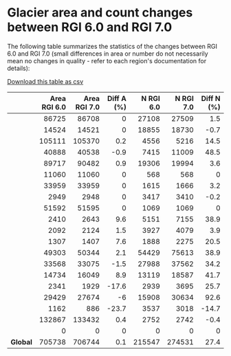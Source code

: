 # Glacier area and count changes between RGI 6.0 and RGI 7.0

The following table summarizes the statistics of the changes between RGI 6.0 and RGI 7.0 (small differences in area or number do not necessarily mean no changes in quality - refer to each region's documentation for details):

[Download this table as csv](../appendix/RGI2000-v7.0-G-comparison-rgi6.csv)

|              |   Area RGI 6.0 |   Area RGI 7.0 |   Diff A (%) |   N RGI 6.0 |   N RGI 7.0 |   Diff N (%) |
|:-------------|---------------:|---------------:|-------------:|------------:|------------:|-------------:|
| [](rgi01.md) |          86725 |          86708 |          0   |       27108 |       27509 |          1.5 |
| [](rgi02.md) |          14524 |          14521 |          0   |       18855 |       18730 |         -0.7 |
| [](rgi03.md) |         105111 |         105370 |          0.2 |        4556 |        5216 |         14.5 |
| [](rgi04.md) |          40888 |          40538 |         -0.9 |        7415 |       11009 |         48.5 |
| [](rgi05.md) |          89717 |          90482 |          0.9 |       19306 |       19994 |          3.6 |
| [](rgi06.md) |          11060 |          11060 |          0   |         568 |         568 |          0   |
| [](rgi07.md) |          33959 |          33959 |          0   |        1615 |        1666 |          3.2 |
| [](rgi08.md) |           2949 |           2948 |          0   |        3417 |        3410 |         -0.2 |
| [](rgi09.md) |          51592 |          51595 |          0   |        1069 |        1069 |          0   |
| [](rgi10.md) |           2410 |           2643 |          9.6 |        5151 |        7155 |         38.9 |
| [](rgi11.md) |           2092 |           2124 |          1.5 |        3927 |        4079 |          3.9 |
| [](rgi12.md) |           1307 |           1407 |          7.6 |        1888 |        2275 |         20.5 |
| [](rgi13.md) |          49303 |          50344 |          2.1 |       54429 |       75613 |         38.9 |
| [](rgi14.md) |          33568 |          33075 |         -1.5 |       27988 |       37562 |         34.2 |
| [](rgi15.md) |          14734 |          16049 |          8.9 |       13119 |       18587 |         41.7 |
| [](rgi16.md) |           2341 |           1929 |        -17.6 |        2939 |        3695 |         25.7 |
| [](rgi17.md) |          29429 |          27674 |         -6   |       15908 |       30634 |         92.6 |
| [](rgi18.md) |           1162 |            886 |        -23.7 |        3537 |        3018 |        -14.7 |
| [](rgi19.md) |         132867 |         133432 |          0.4 |        2752 |        2742 |         -0.4 |
| [](rgi20.md) |              0 |              0 |          0   |           0 |           0 |          0   |
| **Global**   |         705738 |         706744 |          0.1 |      215547 |      274531 |         27.4 |
